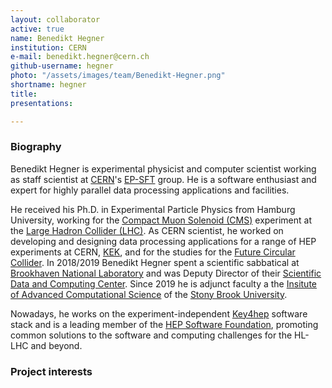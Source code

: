 ```yaml
---
layout: collaborator
active: true
name: Benedikt Hegner
institution: CERN
e-mail: benedikt.hegner@cern.ch
github-username: hegner
photo: "/assets/images/team/Benedikt-Hegner.png"
shortname: hegner
title:
presentations:

---
```


### Biography

Benedikt Hegner is experimental physicist and computer scientist working as staff scientist at [CERN](http://home.web.cern.ch/)'s [EP-SFT](https://ep-dep-sft.web.cern.ch/) group. He is a software enthusiast and expert for highly parallel data processing applications and facilities.

He received his Ph.D. in Experimental Particle Physics from Hamburg University, working for the [Compact Muon Solenoid (CMS)](https://cms.cern) experiment at the [Large Hadron Collider (LHC)](http://home.web.cern.ch/topics/large-hadron-collider). As CERN scientist, he worked on developing and designing data processing applications for a range of HEP experiments at CERN, [KEK](https://www2.kek.jp/accl/eng/index.html), and for the studies for the [Future Circular Collider](https://fcc.web.cern.ch/). In 2018/2019 Benedikt Hegner spent a scientific sabbatical at [Brookhaven National Laboratory](https://bnl.gov) and was Deputy Director of their [Scientific Data and Computing Center](https://www.sdcc.bnl.gov/). Since 2019 he is adjunct faculty a the [Insitute of Advanced Computational Science](https://iacs.stonybrook.edu/) of the [Stony Brook University](https://www.stonybrook.edu/).

Nowadays, he works on the experiment-independent [Key4hep](https://key4hep.github.io/key4hep-doc/) software stack and is a leading member of the [HEP Software Foundation](https://hepsoftwarefoundation.org/), promoting common solutions to the software and computing challenges for the HL-LHC and beyond.

### Project interests

